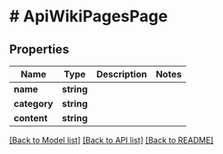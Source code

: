 # # ApiWikiPagesPage

## Properties

Name | Type | Description | Notes
------------ | ------------- | ------------- | -------------
**name** | **string** |  |
**category** | **string** |  |
**content** | **string** |  |

[[Back to Model list]](../../README.md#models) [[Back to API list]](../../README.md#endpoints) [[Back to README]](../../README.md)
